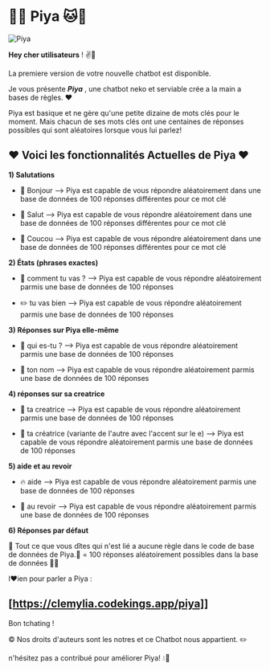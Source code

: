 # 🩷🐱 Piya 🐱🌸

![Piya](http://www.image-heberg.fr/files/17559763872219605815.jpg)


**Hey cher utilisateurs** ! ✌️🌷

La premiere version de votre nouvelle chatbot est disponible.

Je vous présente ***Piya*** , une chatbot neko et serviable crée a la main a bases de règles. ❤️

Piya est basique et ne gère qu'une petite dizaine de mots clés pour le moment. Mais chacun de ses mots clés ont une centaines de réponses possibles qui sont aléatoires lorsque vous lui parlez!

## ♥️ Voici les fonctionnalités Actuelles de Piya ♥️

**1) Salutations**

- 🌸 Bonjour --> Piya est capable de vous répondre aléatoirement dans une base de données de 100 réponses différentes pour ce mot clé
  
- 🌼 Salut --> Piya est capable de vous répondre aléatoirement dans une base de données de 100 réponses différentes pour ce mot clé

- 🦞 Coucou --> Piya est capable de vous répondre aléatoirement dans une base de données de 100 réponses différentes pour ce mot clé

**2) États (phrases exactes)**

- 🍣 comment tu vas ? --> Piya est capable de vous répondre aléatoirement parmis une base de données de 100 réponses

- ✏️ tu vas bien --> Piya est capable de vous répondre aléatoirement parmis une base de données de 100 réponses

**3) Réponses sur Piya elle-même**

- 🩵 qui es-tu ? --> Piya est capable de vous répondre aléatoirement parmis une base de données de 100 réponses

- 🦪 ton nom --> Piya est capable de vous répondre aléatoirement parmis une base de données de 100 réponses

**4) réponses sur sa creatrice**

- 🛑 ta creatrice --> Piya est capable de vous répondre aléatoirement parmis une base de données de 100 réponses

- 🌊 ta créatrice (variante de l'autre avec l'accent sur le e) --> Piya est capable de vous répondre aléatoirement parmis une base de données de 100 réponses

**5) aide et au revoir**

- 🔥 aide --> Piya est capable de vous répondre aléatoirement parmis une base de données de 100 réponses

- 🐉 au revoir --> Piya est capable de vous répondre aléatoirement parmis une base de données de 100 réponses

**6) Réponses par défaut**

🦋 Tout ce que vous dîtes qui n'est lié a aucune règle dans le code de base de données de Piya.🦋 = 100 réponses aléatoirement possibles dans la base de données 🌸🩷

l♥️ien pour parler a Piya :

[https://clemylia.codekings.app/piya]]
----------------------------------------
Bon tchating !

© Nos droits d'auteurs sont les notres et ce Chatbot nous appartient. ✏️

n'hésitez pas a contribué pour améliorer Piya! 💧🩵
